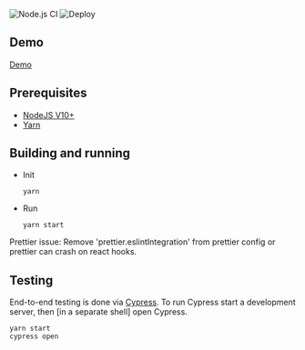 ![Node.js CI](https://github.com/caolo-game/caolo-web-client/workflows/Node.js%20CI/badge.svg?branch=master)
![Deploy](https://github.com/caolo-game/caolo-web-client/workflows/Deploy/badge.svg)

## Demo

[Demo](https://caolo-game.github.io/caolo-web-client/)

## Prerequisites

-   [NodeJS V10+](https://nodejs.org/en/)
-   [Yarn](https://yarnpkg.com/lang/en/)

## Building and running

-   Init
    ```
    yarn
    ```
-   Run
    ```
    yarn start
    ```

Prettier issue:
Remove 'prettier.eslintIntegration' from prettier config or prettier can crash on react hooks.

## Testing

End-to-end testing is done via [Cypress](https://docs.cypress.io).
To run Cypress start a development server, then [in a separate shell] open Cypress.

```
yarn start
cypress open
```